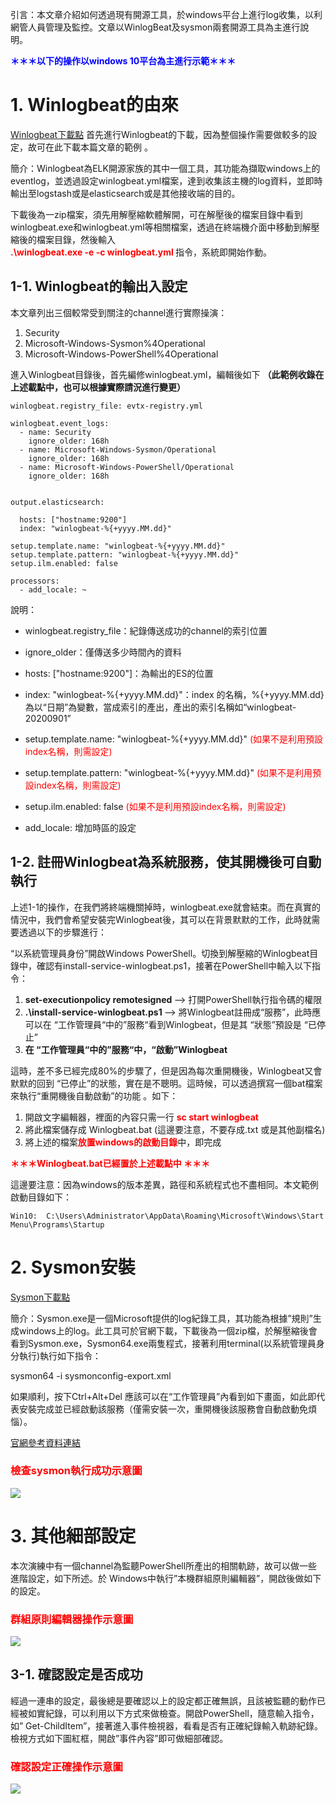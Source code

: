 引言：本文章介紹如何透過現有開源工具，於windows平台上進行log收集，以利網管人員管理及監控。文章以WinlogBeat及sysmon兩套開源工具為主進行說明。

<font color="blue"><b> ＊＊＊以下的操作以windows 10平台為主進行示範＊＊＊ </b></font>


# 1. Winlogbeat的由來  

[Winlogbeat下載點](https://myspace.iii.org.tw/d/f/578606223698474547) 首先進行Winlogbeat的下載，因為整個操作需要做較多的設定，故可在此下載本篇文章的範例 。


簡介：Winlogbeat為ELK開源家族的其中一個工具，其功能為擷取windows上的eventlog，並透過設定winlogbeat.yml檔案，達到收集該主機的log資料，並即時輸出至logstash或是elasticsearch或是其他接收端的目的。


下載後為一zip檔案，須先用解壓縮軟體解開，可在解壓後的檔案目錄中看到winlogbeat.exe和winlogbeat.yml等相關檔案，透過在終端機介面中移動到解壓縮後的檔案目錄，然後輸入  
<font color="red"><b>  .\winlogbeat.exe -e -c winlogbeat.yml  </b></font>
指令，系統即開始作動。


## 1-1. Winlogbeat的輸出入設定


本文章列出三個較常受到關注的channel進行實際操演：

1. 	Security
2.	Microsoft-Windows-Sysmon%4Operational
3.	Microsoft-Windows-PowerShell%4Operational


進入Winlogbeat目錄後，首先編修winlogbeat.yml，編輯後如下 <b>（此範例收錄在上述載點中，也可以根據實際請況進行變更）</b>

	winlogbeat.registry_file: evtx-registry.yml 

	winlogbeat.event_logs:
	  - name: Security
    	ignore_older: 168h
	  - name: Microsoft-Windows-Sysmon/Operational
    	ignore_older: 168h
	  - name: Microsoft-Windows-PowerShell/Operational
    	ignore_older: 168h


	output.elasticsearch:
	
	  hosts: ["hostname:9200"]
	  index: "winlogbeat-%{+yyyy.MM.dd}"
	
	setup.template.name: "winlogbeat-%{+yyyy.MM.dd}"
	setup.template.pattern: "winlogbeat-%{+yyyy.MM.dd}"
	setup.ilm.enabled: false

	processors:
	  - add_locale: ~


說明：

* winlogbeat.registry_file：紀錄傳送成功的channel的索引位置

* ignore_older：僅傳送多少時間內的資料

* hosts: ["hostname:9200"]：為輸出的ES的位置

* index: "winlogbeat-%{+yyyy.MM.dd}"：index 的名稱，%{+yyyy.MM.dd}為以“日期”為變數，當成索引的產出，產出的索引名稱如“winlogbeat-20200901”

* setup.template.name: "winlogbeat-%{+yyyy.MM.dd}"   <font color="red">(如果不是利用預設index名稱，則需設定)</font>

* setup.template.pattern: "winlogbeat-%{+yyyy.MM.dd}" <font color="red">(如果不是利用預設index名稱，則需設定) </font>

* setup.ilm.enabled: false   <font color="red"> (如果不是利用預設index名稱，則需設定) </font>

* add_locale: 增加時區的設定


## 1-2. 註冊Winlogbeat為系統服務，使其開機後可自動執行

上述1-1的操作，在我們將終端機關掉時，winlogbeat.exe就會結束。而在真實的情況中，我們會希望安裝完Winlogbeat後，其可以在背景默默的工作，此時就需要透過以下的步驟進行：

“以系統管理員身份”開啟Windows PowerShell。切換到解壓縮的Winlogbeat目錄中，確認有install-service-winlogbeat.ps1，接著在PowerShell中輸入以下指令：

1. 	<b> set-executionpolicy remotesigned </b> --> 打開PowerShell執行指令碼的權限
2.	<b> .\install-service-winlogbeat.ps1 </b> --> 將Winlogbeat註冊成“服務”，此時應可以在 “工作管理員“中的”服務“看到Winlogbeat，但是其 “狀態”預設是 “已停止”
3.	<b>在 “工作管理員“中的”服務“中，“啟動”Winlogbeat </b>

這時，差不多已經完成80%的步驟了，但是因為每次重開機後，Winlogbeat又會默默的回到 “已停止”的狀態，實在是不聰明。這時候，可以透過撰寫一個bat檔案來執行“重開機後自動啟動”的功能 。如下：

1. 	開啟文字編輯器，裡面的內容只需一行  <font color="red"><b> sc start winlogbeat </b></font>
2.	將此檔案儲存成 Winlogbeat.bat (這邊要注意，不要存成.txt 或是其他副檔名)
3.	將上述的檔案<font color="red"><b>放置windows的啟動目錄</b></font>中，即完成


<font color="red"><b>＊＊＊Winlogbeat.bat已經置於上述載點中 ＊＊＊</b></font>

這邊要注意：因為windows的版本差異，路徑和系統程式也不盡相同。本文範例啟動目錄如下：


	Win10:  C:\Users\Administrator\AppData\Roaming\Microsoft\Windows\Start Menu\Programs\Startup

	



# 2. Sysmon安裝 

[Sysmon下載點](https://myspace.iii.org.tw/d/f/578608233711713089)


簡介：Sysmon.exe是一個Microsoft提供的log紀錄工具，其功能為根據”規則”生成windows上的log。此工具可於官網下載，下載後為一個zip檔，於解壓縮後會看到Sysmon.exe，Sysmon64.exe兩隻程式，接著利用terminal(以系統管理員身分執行)執行如下指令：

sysmon64 -i sysmonconfig-export.xml 

如果順利，按下Ctrl+Alt+Del 應該可以在“工作管理員”內看到如下畫面，如此即代表安裝完成並已經啟動該服務（僅需安裝一次，重開機後該服務會自動啟動免煩惱）。

[官網參考資料連結](https://docs.microsoft.com/en-us/sysinternals/downloads/sysmon)



### <font color="red">檢查sysmon執行成功示意圖</font>
![](https://github.com/shwang362000/ESM/blob/master/Document/ESM_Install/images/%E6%AA%A2%E6%9F%A5sysmon%E5%9F%B7%E8%A1%8C%E6%88%90%E5%8A%9F%E7%A4%BA%E6%84%8F%E5%9C%96.png
)




# 3. 其他細部設定

本次演練中有一個channel為監聽PowerShell所產出的相關軌跡，故可以做一些進階設定，如下所述。於 Windows中執行”本機群組原則編輯器”，開啟後做如下的設定。


### <font color="red">群組原則編輯器操作示意圖</font>
![](https://github.com/shwang362000/ESM/blob/master/Document/ESM_Install/images/%E7%BE%A4%E7%B5%84%E5%8E%9F%E5%89%87%E7%B7%A8%E8%BC%AF%E5%99%A8%E6%93%8D%E4%BD%9C%E7%A4%BA%E6%84%8F%E5%9C%96.png)


## 3-1. 確認設定是否成功 

經過一連串的設定，最後總是要確認以上的設定都正確無誤，且該被監聽的動作已經被如實紀錄，可以利用以下方式來做檢查。開啟PowerShell，隨意輸入指令，如” Get-ChildItem”，接著進入事件檢視器，看看是否有正確紀錄輸入軌跡紀錄。檢視方式如下圖紅框，開啟”事件內容”即可做細部確認。

### <font color="red">確認設定正確操作示意圖</font>
![](https://github.com/shwang362000/ESM/blob/master/Document/ESM_Install/images/%E7%A2%BA%E8%AA%8D%E8%A8%AD%E5%AE%9A%E6%AD%A3%E7%A2%BA%E6%93%8D%E4%BD%9C%E7%A4%BA%E6%84%8F%E5%9C%96.png)

